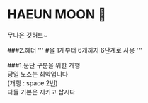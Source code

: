 # HAEUN MOON 🎀
무나은 깃허브~

###2.헤더
''' #을 1개부터 6개까지 6단계로 사용 '''

###1.문단 구분을 위한 개행  
당일 노쇼는 최악입니다  
(개행 : space 2번)  
다들 기본은 지키고 삽시다  
